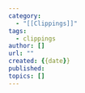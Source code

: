 ```yaml
---
category:
  - "[[Clippings]]"
tags:
  - clippings
author: []
url: ""
created: {{date}}
published:
topics: []
---
```



